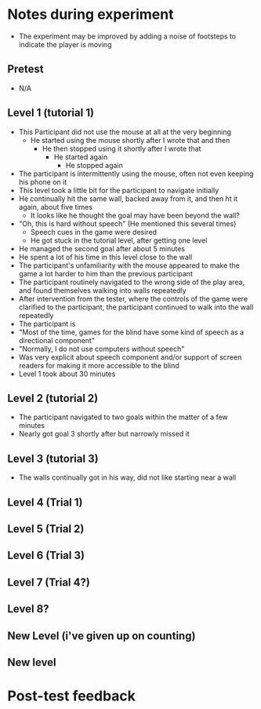 # Notes during experiment
- The experiment may be improved by adding a noise of footsteps to indicate the player is moving

## Pretest
- N/A

## Level 1 (tutorial 1)
- This Participant did not use the mouse at all at the very beginning
    - He started using the mouse shortly after I wrote that and then
        - He then stopped using it shortly after I wrote that
            - He started again
                - He stopped again
- The participant is intermittently using the mouse, often not even keeping his phone on it
- This level took a little bit for the participant to navigate initially
- He continually hit the same wall, backed away from it, and then ht it again, about five times
    - It looks like he thought the goal may have been beyond the wall?
- "Oh, this is hard without speech" (He mentioned this several times)
    - Speech cues in the game were desired
    - He got stuck in the tutorial level, after getting one level
- He managed the second goal after about 5 minutes
- He spent a lot of his time in this level close to the wall
- The participant's unfamiliarity with the mouse appeared to make the game a lot harder to him than the previous participant
- The participant routinely navigated to the wrong side of the play area, and found themselves walking into walls repeatedly
- After intervention from the tester, where the controls of the game were clarified to the participant, the participant continued to walk into the wall repeatedly
- The participant is 
- "Most of the time, games for the blind have some kind of speech as a directional component"
- "Normally, I do not use computers without speech"
- Was very explicit about speech component and/or support of screen readers for making it more accessible to the blind
- Level 1 took about 30 minutes

## Level 2 (tutorial 2)
- The participant navigated to two goals within the matter of a few minutes
- Nearly got goal 3 shortly after but narrowly missed it

## Level 3 (tutorial 3)
- The walls continually got in his way, did not like starting near a wall


## Level 4 (Trial 1)


## Level 5 (Trial 2)


## Level 6 (Trial 3)


## Level 7 (Trial 4?)


## Level 8?


## New Level (i've given up on counting)


## New level


# Post-test feedback

